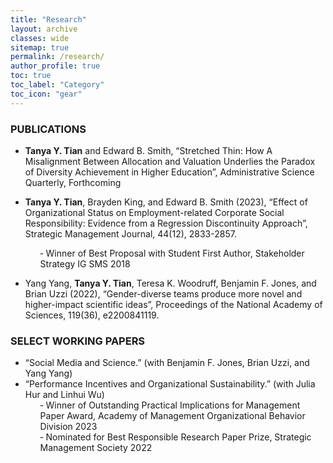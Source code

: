 ```yaml
---
title: "Research"
layout: archive
classes: wide
sitemap: true
permalink: /research/
author_profile: true
toc: true
toc_label: "Category"
toc_icon: "gear"
---
```


### PUBLICATIONS
- <strong>Tanya Y. Tian</strong> and Edward B. Smith, “Stretched Thin: How A Misalignment Between Allocation and Valuation Underlies the Paradox of Diversity Achievement in Higher Education”, Administrative Science Quarterly, Forthcoming
  <br>
  
- <strong>Tanya Y. Tian</strong>, Brayden King, and Edward B. Smith (2023), “Effect of Organizational Status on Employment-related Corporate Social Responsibility: Evidence from a Regression Discontinuity Approach”, Strategic Management Journal, 44(12), 2833-2857.
  <br>
  <ol>
  &hyphen; Winner of Best Proposal with Student First Author, Stakeholder Strategy IG SMS 2018
  </ol>

- Yang Yang, <strong>Tanya Y. Tian</strong>, Teresa K. Woodruff, Benjamin F. Jones, and Brian Uzzi (2022), “Gender-diverse teams produce more novel and higher-impact scientific ideas”, Proceedings of the National Academy of Sciences, 119(36), e2200841119.

### SELECT WORKING PAPERS
- “Social Media and Science.” (with Benjamin F. Jones, Brian Uzzi, and Yang Yang)
- “Performance Incentives and Organizational Sustainability.” (with Julia Hur and Linhui Wu)
  <br>
  <ol>
  &hyphen; Winner of Outstanding Practical Implications for Management Paper Award, Academy of Management Organizational Behavior Division 2023
  <br>  
  &hyphen; Nominated for Best Responsible Research Paper Prize, Strategic Management Society 2022  
  </ol>
